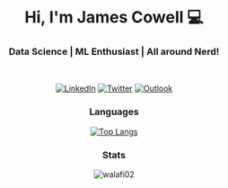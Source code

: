 <h1 align="center"> Hi, I'm James Cowell 💻 </h1>
<h3 align="center">  Data Science | ML Enthusiast | All around Nerd! </h3> <br>
<div align="center">
<p align="center"> 
<a href="https://www.linkedin.com/in/jmcowell/"><img alt="LinkedIn" src="https://img.shields.io/badge/-James_Cowell-blue?style=flat-square&logo=Linkedin&logoColor=white&link=https://www.linkedin.com/in/jmcowell/"></a>
<a href="https://twitter.com/ChaoSweeper"><img alt="Twitter" src="https://img.shields.io/badge/-ChaoSweeper-1ca0f1?style=flat-square&logo=twitter&logoColor=white&link=https://twitter.com/ChaoSweeper"></a>
<a href="mailto:mcowell@outlook.com"><img alt="Outlook" src="https://img.shields.io/badge/James Cowell-0078D4?style=for-the-badge&logo=microsoft-outlook&style=flat-square&logoColor=white" /></a>
</p>


### Languages

[![Top Langs](https://github-readme-stats.vercel.app/api/top-langs/?username=ChaoSweeper&layout=compact&langs_count=10)](https://github.com/ChaoSweeper)

### Stats
<p align="center">
  <img src="https://github-readme-stats.vercel.app/api?username=chaosweeper&show_icons=true" alt="walafi02" />
</p>